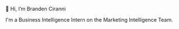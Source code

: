 👋  Hi, I’m Branden Ciranni

I'm a Business Intelligence Intern on the Marketing Intelligence Team.

<!---
sfc-gh-bciranni/sfc-gh-bciranni is a ✨ special ✨ repository because its `README.md` (this file) appears on your GitHub profile.
You can click the Preview link to take a look at your changes.
--->
